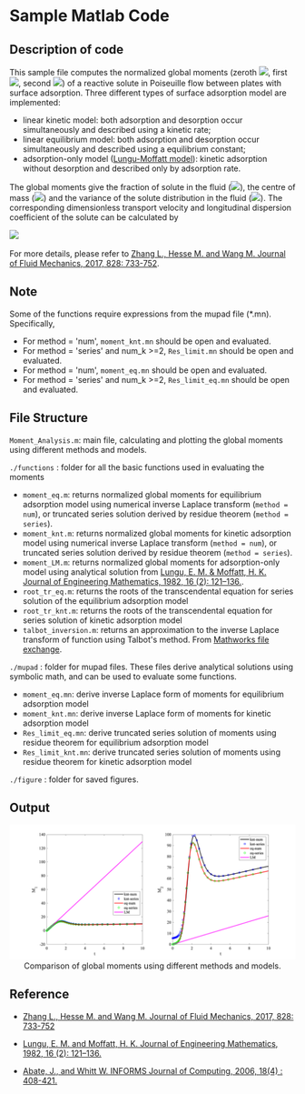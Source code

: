 # Sample Matlab Code

## Description of code
This sample file computes the normalized global moments (zeroth <img src="https://render.githubusercontent.com/render/math?math=M_0">, first <img src="https://render.githubusercontent.com/render/math?math=M_1">, second <img src="https://render.githubusercontent.com/render/math?math=M_2">) of a reactive solute in Poiseuille flow between plates with surface adsorption. Three different types of surface adsorption model are implemented:
* linear kinetic model: both adsorption and desorption occur simultaneously and described using a kinetic rate;
* linear equilibrium model: both adsorption and desorption occur simultaneously and described using a equilibrium constant;
* adsorption-only model ([Lungu-Moffatt model]((https://link.springer.com/article/10.1007/BF00042550))): kinetic adsorption without desorption and described only by adsorption rate.

The global moments give the fraction of solute in the fluid (<img src="https://render.githubusercontent.com/render/math?math=M_0">), the centre of mass (<img src="https://render.githubusercontent.com/render/math?math=M_1">) and the variance of the solute distribution in the fluid (<img src="https://render.githubusercontent.com/render/math?math=M_2">). The corresponding dimensionless transport velocity and longitudinal dispersion coefficient of the solute can be calculated by

<img src="https://render.githubusercontent.com/render/math?math=v=\frac{\mathrm{d}M_1}{\mathrm{d} t} \quad \text{and} \quad D_L = \frac{1}{2} \frac{\mathrm{d}M_2}{\mathrm{d}t}.">

For more details, please refer to [Zhang L., Hesse M. and Wang M. Journal of Fluid Mechanics, 2017, 828: 733-752](https://www.cambridge.org/core/journals/journal-of-fluid-mechanics/article/transient-solute-transport-with-sorption-in-poiseuille-flow/A71BED73D16A236D02F06E19FF54DF02).

## Note
Some of the functions require expressions from the mupad file (\*.mn). Specifically,
* For method = 'num', `moment_knt.mn` should be open and evaluated.
* For method = 'series' and num_k >=2, `Res_limit.mn` should be open and evaluated.
* For method = 'num', `moment_eq.mn` should be open and evaluated.
* For method = 'series' and num_k >=2, `Res_limit_eq.mn` should be open and evaluated.


## File Structure
`Moment_Analysis.m`: main file, calculating and plotting the global moments using different methods and models.

`./functions` : folder for all the basic functions used in evaluating the moments
  * `moment_eq.m`: returns normalized global moments for equilibrium adsorption model using numerical inverse Laplace transform (`method = num`), or truncated series solution derived by residue theorem (`method = series`).
  * `moment_knt.m`: returns normalized global moments for kinetic adsorption model using numerical inverse Laplace transform (`method = num`), or truncated series solution derived by residue theorem (`method = series`).
  * `moment_LM.m`: returns normalized global moments for adsorption-only model using analytical solution from [Lungu, E. M. \& Moffatt, H. K. Journal of Engineering Mathematics, 1982, 16 (2): 121–136.](https://link.springer.com/article/10.1007/BF00042550).
  * `root_tr_eq.m`: returns the roots of the transcendental equation for series solution of the equilibrium adsorption model
  * `root_tr_knt.m`: returns the roots of the transcendental equation for series solution of kinetic adsorption model
  * `talbot_inversion.m`: returns an approximation to the inverse Laplace transform of function using Talbot's method. From [Mathworks file exchange](https://www.mathworks.com/matlabcentral/fileexchange/39035-numerical-inverse-laplace-transform).

`./mupad` : folder for mupad files. These files derive analytical solutions using symbolic math, and can be used to evaluate some functions.
  * `moment_eq.mn`: derive inverse Laplace form of moments for equilibrium adsorption model
  * `moment_knt.mn`: derive inverse Laplace form of moments for kinetic adsorption model
  * `Res_limit_eq.mn`: derive truncated series solution of moments using residue theorem for equilibrium adsorption model
  * `Res_limit_knt.mn`: derive truncated series solution of moments using residue theorem for kinetic adsorption model

`./figure` : folder for saved figures.

## Output
<img src='./figure/moment_analysis.png'>
<center> Comparison of global moments using different methods and models.</center>

## Reference
* [Zhang L., Hesse M. and Wang M. Journal of Fluid Mechanics, 2017, 828: 733-752](https://www.cambridge.org/core/journals/journal-of-fluid-mechanics/article/transient-solute-transport-with-sorption-in-poiseuille-flow/A71BED73D16A236D02F06E19FF54DF02)

* [Lungu, E. M. and Moffatt, H. K. Journal of Engineering Mathematics, 1982, 16 (2): 121–136.](https://link.springer.com/article/10.1007/BF00042550)

* [Abate, J., and Whitt W. INFORMS Journal of Computing, 2006,  18(4) : 408-421.](http://www.columbia.edu/~ww2040/AbateUnified2006.pdf)
